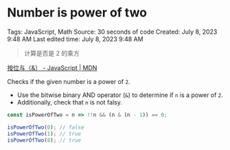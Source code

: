 # Number is power of two

Tags: JavaScript, Math
Source: 30 seconds of code
Created: July 8, 2023 9:48 AM
Last edited time: July 8, 2023 9:48 AM

> 计算是否是 2 的乘方
> 

[按位与（&） - JavaScript | MDN](https://developer.mozilla.org/zh-CN/docs/Web/JavaScript/Reference/Operators/Bitwise_AND)

Checks if the given number is a power of `2`.

- Use the bitwise binary AND operator (`&`) to determine if `n` is a power of `2`.
- Additionally, check that `n` is not falsy.

```jsx
const isPowerOfTwo = n => !!n && (n & (n - 1)) == 0;
```

```jsx
isPowerOfTwo(0); // false
isPowerOfTwo(1); // true
isPowerOfTwo(8); // true
```